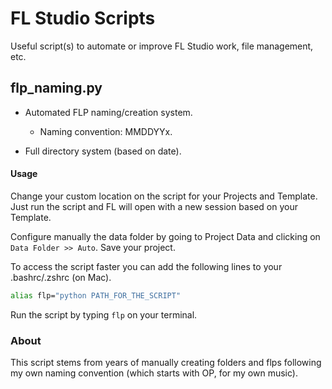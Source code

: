 # FL Studio Scripts 

Useful script(s) to automate or improve FL Studio work, file management, etc.

## flp_naming.py 

- Automated FLP naming/creation system.

  - Naming convention: MMDDYYx.
- Full directory system (based on date).

#### Usage 

Change your custom location on the script for your Projects and Template. 
Just run the script and FL will open with a new session based on your Template. 

Configure manually the data folder by going to Project Data and 
clicking on `Data Folder >> Auto`. Save your project.

To access the script faster you can add the following lines to your
.bashrc/.zshrc (on Mac). 

```bash
alias flp="python PATH_FOR_THE_SCRIPT"
```

Run the script by typing `flp` on your terminal.

### About

This script stems from years of manually creating folders and flps
following my own naming convention 
(which starts with OP, for my own music).

